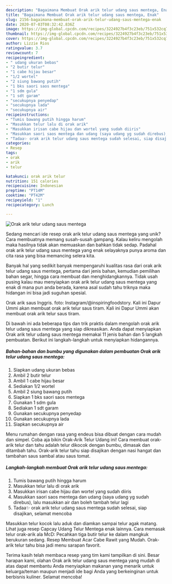 ```yaml
---
description: "Bagaimana Membuat Orak arik telur udang saus mentega, Enak"
title: "Bagaimana Membuat Orak arik telur udang saus mentega, Enak"
slug: 2156-bagaimana-membuat-orak-arik-telur-udang-saus-mentega-enak
date: 2020-07-03T08:32:42.836Z
image: https://img-global.cpcdn.com/recipes/3224927b4f3c23eb/751x532cq70/orak-arik-telur-udang-saus-mentega-foto-resep-utama.jpg
thumbnail: https://img-global.cpcdn.com/recipes/3224927b4f3c23eb/751x532cq70/orak-arik-telur-udang-saus-mentega-foto-resep-utama.jpg
cover: https://img-global.cpcdn.com/recipes/3224927b4f3c23eb/751x532cq70/orak-arik-telur-udang-saus-mentega-foto-resep-utama.jpg
author: Lizzie Rios
ratingvalue: 3.7
reviewcount: 7
recipeingredient:
- " udang ukuran bebas"
- "2 butir telur"
- "1 cabe hijau besar"
- "1/2 wortel"
- "2 siung bawang putih"
- "1 bks saori saos mentega"
- "1 sdm gula"
- "1 sdt garam"
- "secukupnya penyedap"
- "secukupnya lada"
- "secukupnya air"
recipeinstructions:
- "Tumis bawang putih hingga harum"
- "Masukkan telur lalu di orak arik"
- "Masukkan irisan cabe hijau dan wortel yang sudah diiris"
- "Masukkan saori saos mentega dan udang (saya udang yg sudah direbus), lalu masukkan air dan boleh tambah telur lagi"
- "Tadaa✨ orak arik telur udang saus mentega sudah selesai, siap disajikan, selamat mencoba"
categories:
- Resep
tags:
- orak
- arik
- telur

katakunci: orak arik telur 
nutrition: 151 calories
recipecuisine: Indonesian
preptime: "PT14M"
cooktime: "PT42M"
recipeyield: "1"
recipecategory: Lunch

---
```



![Orak arik telur udang saus mentega](https://img-global.cpcdn.com/recipes/3224927b4f3c23eb/751x532cq70/orak-arik-telur-udang-saus-mentega-foto-resep-utama.jpg)

Sedang mencari ide resep orak arik telur udang saus mentega yang unik? Cara membuatnya memang susah-susah gampang. Kalau keliru mengolah maka hasilnya tidak akan memuaskan dan bahkan tidak sedap. Padahal orak arik telur udang saus mentega yang enak selayaknya punya aroma dan cita rasa yang bisa memancing selera kita.

Banyak hal yang sedikit banyak mempengaruhi kualitas rasa dari orak arik telur udang saus mentega, pertama dari jenis bahan, kemudian pemilihan bahan segar, hingga cara membuat dan menghidangkannya. Tidak usah pusing kalau mau menyiapkan orak arik telur udang saus mentega yang enak di mana pun anda berada, karena asal sudah tahu triknya maka hidangan ini bisa jadi suguhan spesial.

Orak arik saus Inggris. foto: Instagram/@inspiringfoodstory. Kali ini Dapur Ummi akan membuat orak arik telur saus tiram. Kali ini Dapur Ummi akan membuat orak arik telur saus tiram.


Di bawah ini ada beberapa tips dan trik praktis dalam mengolah orak arik telur udang saus mentega yang siap dikreasikan. Anda dapat menyiapkan Orak arik telur udang saus mentega memakai 11 jenis bahan dan 5 langkah pembuatan. Berikut ini langkah-langkah untuk menyiapkan hidangannya.

<!--inarticleads1-->

##### Bahan-bahan dan bumbu yang digunakan dalam pembuatan Orak arik telur udang saus mentega:

1. Siapkan  udang ukuran bebas
1. Ambil 2 butir telur
1. Ambil 1 cabe hijau besar
1. Sediakan 1/2 wortel
1. Ambil 2 siung bawang putih
1. Siapkan 1 bks saori saos mentega
1. Gunakan 1 sdm gula
1. Sediakan 1 sdt garam
1. Gunakan secukupnya penyedap
1. Gunakan secukupnya lada
1. Siapkan secukupnya air


Menu rumahan dengan rasa yang endeus bisa dibuat dengan cara mudah dan simpel. Coba aja bikin Orak-Arik Telur Udang ini! Cara membuat orak-arik telur dan tahu adalah telur dikocok dengan bumbu, dimasak dan ditambah tahu. Orak-arik telur tahu siap disajikan dengan nasi hangat dan tambahan saus sambal atau saus tomat. 

<!--inarticleads2-->

##### Langkah-langkah membuat Orak arik telur udang saus mentega:

1. Tumis bawang putih hingga harum
1. Masukkan telur lalu di orak arik
1. Masukkan irisan cabe hijau dan wortel yang sudah diiris
1. Masukkan saori saos mentega dan udang (saya udang yg sudah direbus), lalu masukkan air dan boleh tambah telur lagi
1. Tadaa✨ orak arik telur udang saus mentega sudah selesai, siap disajikan, selamat mencoba


Masukkan telur kocok lalu aduk dan diamkan sampai telur agak matang. Lihat juga resep Capcay Udang Telur Mentega enak lainnya. Cara memasak telur orak-arik ala McD: Pecahkan tiga butir telur ke dalam mangkuk berukuran sedang. Resep Membuat Acar Cabe Rawit yang Mudah. Orak-arik telur tahu bisa jadi menu sarapan favorit. 

Terima kasih telah membaca resep yang tim kami tampilkan di sini. Besar harapan kami, olahan Orak arik telur udang saus mentega yang mudah di atas dapat membantu Anda menyiapkan makanan yang menarik untuk keluarga/teman maupun menjadi ide bagi Anda yang berkeinginan untuk berbisnis kuliner. Selamat mencoba!
